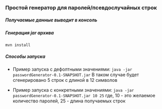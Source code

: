 ### Простой генератор для паролей/псевдослучайных строк ###

##### Получаемые данные выводит в консоль #####

##### Генерация jar архива #####

`
mvn install
`

##### Способы запуска #####

* Пример запуска с дефолтными значениями:
`
java -jar passwordGenerator-0.1-SNAPSHOT.jar
`
В таком случае будет сгенерировано 5 строк с длиной в 12 символов 

* Пример запуска с конкретными значениями:
`
java -jar passwordGenerator-0.1-SNAPSHOT.jar 10 25
`
где,
10 - это желаемое количество паролей,
25 - длина получаемых строк
